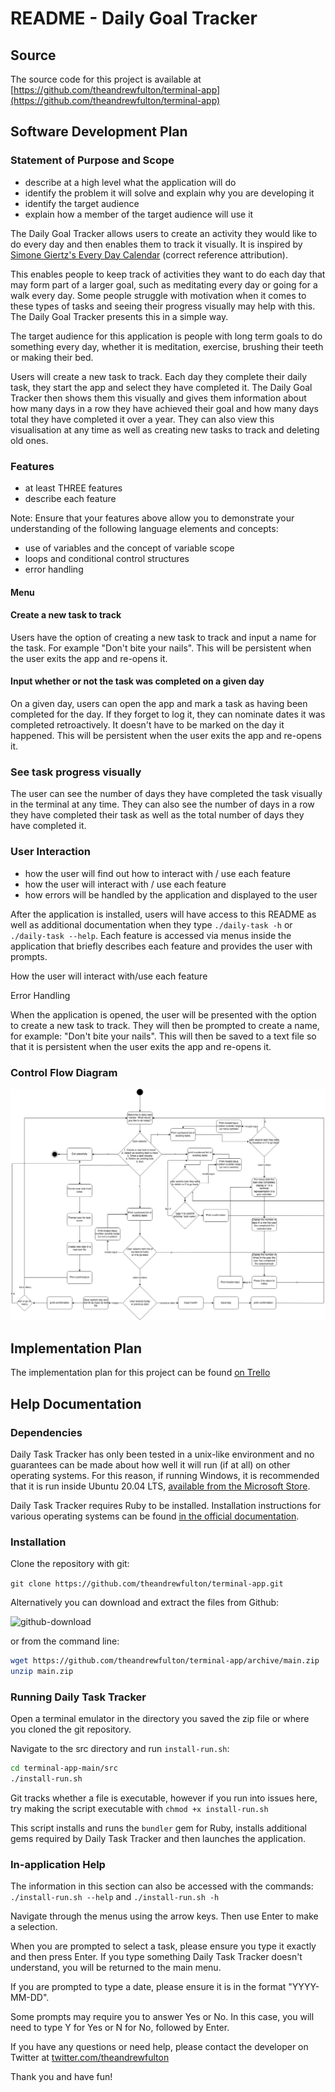 # README - Daily Goal Tracker

## Source

The source code for this project is available at [https://github.com/theandrewfulton/terminal-app](https://github.com/theandrewfulton/terminal-app)

## Software Development Plan

### Statement of Purpose and Scope

- describe at a high level what the application will do
- identify the problem it will solve and explain why you are developing it
- identify the target audience
- explain how a member of the target audience will use it

The Daily Goal Tracker allows users to create an activity they would like to do every day and then enables them to track it visually. It is inspired by [Simone Giertz's Every Day Calendar](https://www.youtube.com/watch?v=-lpvy-xkSNA) (correct reference attribution).

This enables people to keep track of activities they want to do each day that may form part of a larger goal, such as meditating every day or going for a walk every day. Some people struggle with motivation when it comes to these types of tasks and seeing their progress visually may help with this. The Daily Goal Tracker presents this in a simple way.

The target audience for this application is people with long term goals to do something every day, whether it is meditation, exercise, brushing their teeth or making their bed.

Users will create a new task to track. Each day they complete their daily task, they start the app and select they have completed it. The Daily Goal Tracker then shows them this visually and gives them information about how many days in a row they have achieved their goal and how many days total they have completed it over a year. They can also view this visualisation at any time as well as creating new tasks to track and deleting old ones.

### Features

- at least THREE features
- describe each feature

Note: Ensure that your features above allow you to demonstrate your understanding of the following language elements and concepts:
- use of variables and the concept of variable scope
- loops and conditional control structures
- error handling

#### Menu

#### Create a new task to track

Users have the option of creating a new task to track and input a name for the task. For example "Don't bite your nails". This will be persistent when the user exits the app and re-opens it.

#### Input whether or not the task was completed on a given day

On a given day, users can open the app and mark a task as having been completed for the day. If they forget to log it, they can nominate dates it was completed retroactively. It doesn't have to be marked on the day it happened. This will be persistent when the user exits the app and re-opens it.

### See task progress visually

The user can see the number of days they have completed the task visually in the terminal at any time. They can also see the number of days in a row they have completed their task as well as the total number of days they have completed it.

### User Interaction

- how the user will find out how to interact with / use each feature
- how the user will interact with / use each feature
- how errors will be handled by the application and displayed to the user

After the application is installed, users will have access to this README as well as additional documentation when they type ```./daily-task -h``` or ```./daily-task --help```. Each feature is accessed via menus inside the application that briefly describes each feature and provides the user with prompts.

How the user will interact with/use each feature


Error Handling


When the application is opened, the user will be presented with the option to create a new task to track. They will then be prompted to create a name, for example: "Don't bite your nails". This will then be saved to a text file so that it is persistent when the user exits the app and re-opens it.



### Control Flow Diagram

![terminal-app-control-flow](docs/terminal-app-control-flow.jpg)

## Implementation Plan

The implementation plan for this project can be found [on Trello](https://trello.com/b/HWYFRejK/terminal-app)

## Help Documentation

### Dependencies

Daily Task Tracker has only been tested in a unix-like environment and no guarantees can be made about how well it will run (if at all) on other operating systems. For this reason, if running Windows, it is recommended that it is run inside Ubuntu 20.04 LTS, [available from the Microsoft Store](https://www.microsoft.com/en-au/p/ubuntu-2004-lts/9n6svws3rx71).

Daily Task Tracker requires Ruby to be installed. Installation instructions for various operating systems can be found [in the official documentation](https://www.ruby-lang.org/en/documentation/installation/).


### Installation

Clone the repository with git:

```git clone https://github.com/theandrewfulton/terminal-app.git```


Alternatively you can download and extract the files from Github:

![github-download](docs/github-download.jpg)

or from the command line:

```bash
wget https://github.com/theandrewfulton/terminal-app/archive/main.zip
unzip main.zip
```
### Running Daily Task Tracker

Open a terminal emulator in the directory you saved the zip file or where you cloned the git repository.

Navigate to the src directory and run ```install-run.sh```:

```bash
cd terminal-app-main/src
./install-run.sh
```

Git tracks whether a file is executable, however if you run into issues here, try making the script executable with ```chmod +x install-run.sh```

This script installs and runs the ```bundler``` gem for Ruby, installs additional gems required by Daily Task Tracker and then launches the application.

### In-application Help

The information in this section can also be accessed with the commands: ```./install-run.sh --help``` and ```./install-run.sh -h```

<!-- Welcome to Daily Task Tracker! When you have finished with this help guide, you can open the application with ./install-run.sh -->

Navigate through the menus using the arrow keys. Then use Enter to make a selection.

When you are prompted to select a task, please ensure you type it exactly and then press Enter. If you type something Daily Task Tracker doesn't understand, you will be returned to the main menu.

If you are prompted to type a date, please ensure it is in the format "YYYY-MM-DD".

Some prompts may require you to answer Yes or No. In this case, you will need to type Y for Yes or N for No, followed by Enter.

If you have any questions or need help, please contact the developer on Twitter at [twitter.com/theandrewfulton](https://twitter.com/theandrewfulton)

Thank you and have fun!